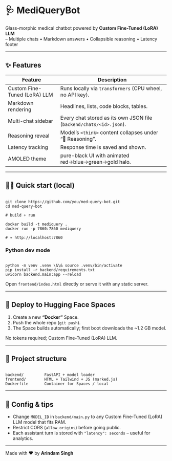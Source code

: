 # 🩺 MediQueryBot

Glass-morphic medical chatbot powered by **Custom Fine-Tuned (LoRA) LLM**  
– Multiple chats • Markdown answers • Collapsible reasoning • Latency footer

---

## ✨ Features
| Feature | Description |
| --- | --- |
| Custom Fine-Tuned (LoRA) LLM | Runs locally via `transformers` (CPU wheel, no API key). |
| Markdown rendering | Headlines, lists, code blocks, tables. |
| Multi-chat sidebar | Every chat stored as its own JSON file (`backend/chats/<id>.json`). |
| Reasoning reveal | Model’s `<think>` content collapses under “💭 Reasoning”. |
| Latency tracking | Response time is saved and shown. |
| AMOLED theme | pure-black UI with animated red→blue→green→gold halo. |

---

## 🏃‍♂️ Quick start (local)

```

git clone https://github.com/you/med-query-bot.git
cd med-query-bot

# build + run

docker build -t mediquery .
docker run -p 7860:7860 mediquery

# → http://localhost:7860

```

### Python dev mode

```

python -m venv .venv \&\& source .venv/bin/activate
pip install -r backend/requirements.txt
uvicorn backend.main:app --reload

```
Open `frontend/index.html` directly or serve it with any static server.

---

## 🚀 Deploy to Hugging Face Spaces

1. Create a new **“Docker”** Space.  
2. Push the whole repo (`git push`).  
3. The Space builds automatically; first boot downloads the ~1.2 GB model.

No tokens required; Custom Fine-Tuned (LoRA) LLM.

---

## 📂 Project structure
```

backend/         FastAPI + model loader
frontend/        HTML + Tailwind + JS (marked.js)
Dockerfile       Container for Spaces / local

```

---

## 🔧 Config & tips
* Change `MODEL_ID` in `backend/main.py` to any Custom Fine-Tuned (LoRA) LLM model that fits RAM.  
* Restrict CORS (`allow_origins`) before going public.  
* Each assistant turn is stored with `"latency": seconds` – useful for analytics.

---

Made with ❤️ by **Arindam Singh**